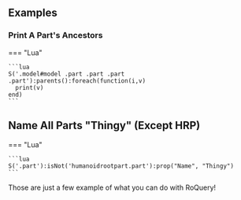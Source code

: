 ## Examples

### Print A Part's Ancestors

=== "Lua"

    ```lua
    S('.model#model .part .part .part .part'):parents():foreach(function(i,v)
      print(v)
    end)
    ```
    
## Name All Parts "Thingy" (Except HRP)

=== "Lua"

    ```lua
    S('.part'):isNot('humanoidrootpart.part'):prop("Name", "Thingy")
    ```
    
Those are just a few example of what you can do with RoQuery!
